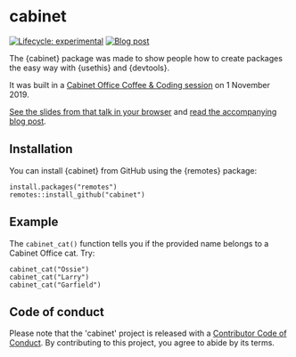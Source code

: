 # cabinet

<!-- badges: start -->
[![Lifecycle: experimental](https://img.shields.io/badge/lifecycle-experimental-orange.svg)](https://www.tidyverse.org/lifecycle/#experimental)
[![Blog post](https://img.shields.io/badge/rostrum.blog-post-008900?labelColor=000000&logo=data%3Aimage%2Fgif%3Bbase64%2CR0lGODlhEAAQAPEAAAAAABWCBAAAAAAAACH5BAlkAAIAIf8LTkVUU0NBUEUyLjADAQAAACwAAAAAEAAQAAAC55QkISIiEoQQQgghRBBCiCAIgiAIgiAIQiAIgSAIgiAIQiAIgRAEQiAQBAQCgUAQEAQEgYAgIAgIBAKBQBAQCAKBQEAgCAgEAoFAIAgEBAKBIBAQCAQCgUAgEAgCgUBAICAgICAgIBAgEBAgEBAgEBAgECAgICAgECAQIBAQIBAgECAgICAgICAgECAQECAQICAgICAgICAgEBAgEBAgEBAgICAgICAgECAQIBAQIBAgECAgICAgIBAgECAQECAQIBAgICAgIBAgIBAgEBAgECAgECAgICAgICAgECAgECAgQIAAAQIKAAAh%2BQQJZAACACwAAAAAEAAQAAAC55QkIiESIoQQQgghhAhCBCEIgiAIgiAIQiAIgSAIgiAIQiAIgRAEQiAQBAQCgUAQEAQEgYAgIAgIBAKBQBAQCAKBQEAgCAgEAoFAIAgEBAKBIBAQCAQCgUAgEAgCgUBAICAgICAgIBAgEBAgEBAgEBAgECAgICAgECAQIBAQIBAgECAgICAgICAgECAQECAQICAgICAgICAgEBAgEBAgEBAgICAgICAgECAQIBAQIBAgECAgICAgIBAgECAQECAQIBAgICAgIBAgIBAgEBAgECAgECAgICAgICAgECAgECAgQIAAAQIKAAA7)](https://www.rostrum.blog/2019/11/01/usethis/)
<!-- badges: end -->

The {cabinet} package was made to show people how to create packages the easy way with {usethis} and {devtools}.

It was built in a [Cabinet Office Coffee & Coding session](https://co-analysis.github.io/co-coffee-and-coding/) on 1 November 2019.

[See the slides from that talk in your browser](https://matt-dray.github.io/r-pkg-slides/) and [read the accompanying blog post](https://www.rostrum.blog/2019/11/01/usethis/).

## Installation

You can install {cabinet} from GitHub using the {remotes} package:

```
install.packages("remotes")
remotes::install_github("cabinet")
```

## Example

The `cabinet_cat()` function tells you if the provided name belongs to a Cabinet Office cat. Try:

```
cabinet_cat("Ossie")
cabinet_cat("Larry")
cabinet_cat("Garfield")
```

## Code of conduct

Please note that the 'cabinet' project is released with a [Contributor Code of Conduct](CODE_OF_CONDUCT.md). By contributing to this project, you agree to abide by its terms.
